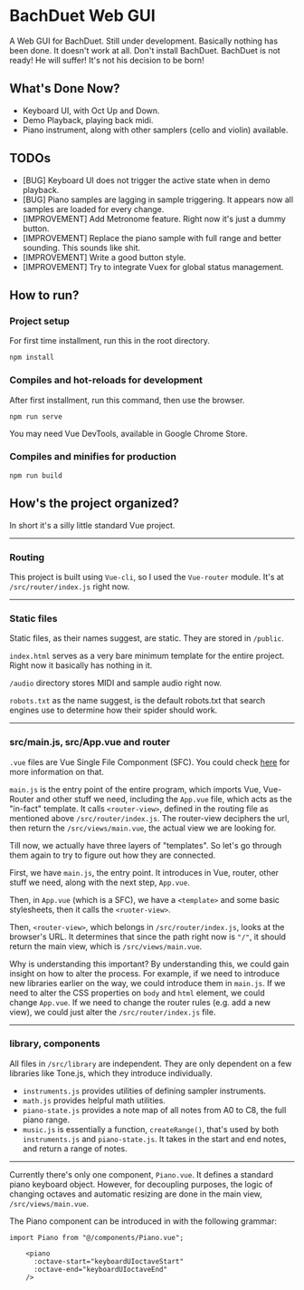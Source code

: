 # BachDuet Web GUI
A Web GUI for BachDuet.
Still under development. Basically nothing has been done. It doesn't work at all. Don't install BachDuet. BachDuet is not ready! He will suffer! It's not his decision to be born!

## What's Done Now?
- Keyboard UI, with Oct Up and Down.
- Demo Playback, playing back midi.
- Piano instrument, along with other samplers (cello and violin) available.

## TODOs
- [BUG] Keyboard UI does not trigger the active state when in demo playback.
- [BUG] Piano samples are lagging in sample triggering. It appears now all samples are loaded for every change.
- [IMPROVEMENT] Add Metronome feature. Right now it's just a dummy button.
- [IMPROVEMENT] Replace the piano sample with full range and better sounding. This sounds like shit.
- [IMPROVEMENT] Write a good button style.
- [IMPROVEMENT] Try to integrate Vuex for global status management.

## How to run?

### Project setup
For first time installment, run this in the root directory.
```
npm install
```

### Compiles and hot-reloads for development
After first installment, run this command, then use the browser.
```
npm run serve
```
You may need Vue DevTools, available in Google Chrome Store.

### Compiles and minifies for production
```
npm run build
```

## How's the project organized?
In short it's a silly little standard Vue project.

---

### Routing
This project is built using `Vue-cli`, so I used the `Vue-router` module. It's at `/src/router/index.js` right now.

---

### Static files
Static files, as their names suggest, are static. They are stored in `/public`.

`index.html` serves as a very bare minimum template for the entire project. Right now it basically has nothing in it.

`/audio` directory stores MIDI and sample audio right now.

`robots.txt` as the name suggest, is the default robots.txt that search engines use to determine how their spider should work.

---

### src/main.js, src/App.vue and router
`.vue` files are Vue Single File Componment (SFC). You could check [here](https://vuejs.org/v2/guide/single-file-components.html) for more information on that.

`main.js` is the entry point of the entire program, which imports Vue, Vue-Router and other stuff we need, including the `App.vue` file, which acts as the "in-fact" template. It calls `<router-view>`, defined in the routing file as mentioned above `/src/router/index.js`. The router-view deciphers the url, then return the `/src/views/main.vue`, the actual view we are looking for.

Till now, we actually have three layers of "templates". So let's go through them again to try to figure out how they are connected.

First, we have `main.js`, the entry point. It introduces in Vue, router, other stuff we need, along with the next step, `App.vue`.

Then, in `App.vue` (which is a SFC), we have a `<template>` and some basic stylesheets, then it calls the `<ruoter-view>`.

Then, `<router-view>`, which belongs in `/src/router/index.js`, looks at the browser's URL. It determines that since the path right now is `"/"`, it should return the main view, which is `/src/views/main.vue`.

Why is understanding this important? By understanding this, we could gain insight on how to alter the process. For example, if we need to introduce new libraries earlier on the way, we could introduce them in `main.js`. If we need to alter the CSS properties on `body` and `html` element, we could change `App.vue`. If we need to change the router rules (e.g. add a new view), we could just alter the `/src/router/index.js` file.

---

### library, components
All files in `/src/library` are independent. They are only dependent on a few libraries like Tone.js, which they introduce individually.
-  `instruments.js` provides utilities of defining sampler instruments.
- `math.js` provides helpful math utilities.
- `piano-state.js` provides a note map of all notes from A0 to C8, the full piano range.
- `music.js` is essentially a function, `createRange()`, that's used by both `instruments.js` and `piano-state.js`.  It takes in the start and end notes, and return a range of notes.

---

Currently there's only one component, `Piano.vue`. It defines a standard piano keyboard object. However, for decoupling purposes, the logic of changing octaves and automatic resizing are done in the main view, `/src/views/main.vue`.

The Piano component can be introduced in with the following grammar:
```
import Piano from "@/components/Piano.vue";
```

```
    <piano
      :octave-start="keyboardUIoctaveStart"
      :octave-end="keyboardUIoctaveEnd"
    />
```
